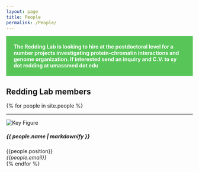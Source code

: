 ```yaml
---
layout: page
title: People
permalink: /People/
---
```


<style>
.alert {
  padding: 20px;
  background-color: #57c557;
  color: white;
}

.closebtn {
  margin-left: 15px;
  color: white;
  font-weight: bold;
  float: right;
  font-size: 22px;
  line-height: 20px;
  cursor: pointer;
  transition: 0.3s;
}

.closebtn:hover {
  color: black;
}
</style>

<div class="alert">
  <b>The Redding Lab is looking to hire at the postdoctoral level for a number projects investigating 
  protein-chromatin interactions and genome organization. If interested send an inquiry and C.V. to 
  sy dot redding at umassmed dot edu
  </b>
</div>

<h2>Redding Lab members</h2>

{% for people in site.people %}
<hr>
<div class="row">
    <div class="col-md-4">
        <img class = "img-fluid" src = "{{people.image}}" alt = "Key Figure" style="max-height: 200px;">
    </div>
    <div class="col-md-8">
        <div><h5>{{ people.name | markdownify }}</h5>
        {{people.position}} <br>
        <em>{{people.email}}</em> <br>
        </div>
    </div>
</div>
{% endfor %}
